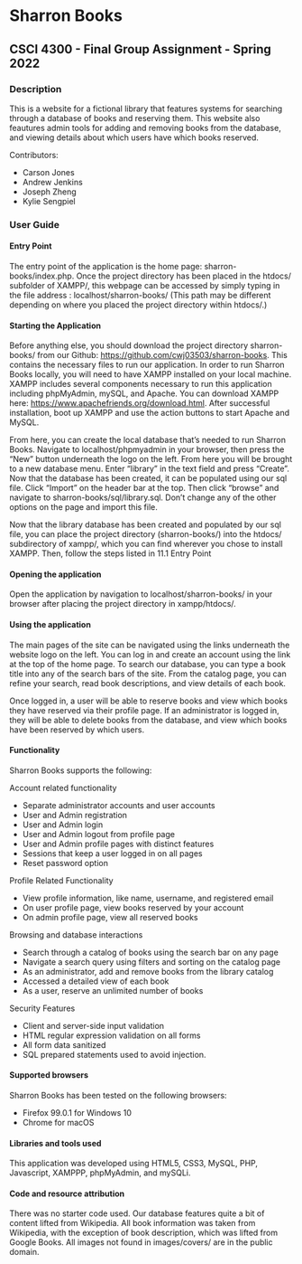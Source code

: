 # Sharron Books
## CSCI 4300 - Final Group Assignment - Spring 2022

### Description
This is a website for a fictional library that features systems for searching 
through a database of books and reserving them.
This website also feautures admin tools for adding and removing books
from the database, and viewing details about which users have which books reserved.

Contributors:
* Carson Jones
* Andrew Jenkins
* Joseph Zheng
* Kylie Sengpiel

### User Guide
#### Entry Point
The entry point of the application is the home page: sharron-books/index.php. Once the project directory has been placed in the htdocs/ subfolder of XAMPP/, this webpage can be accessed by simply typing in the file address : localhost/sharron-books/ (This path may be different depending on where you placed the project directory within htdocs/.) 

#### Starting the Application
Before anything else, you should download the project directory sharron-books/ from our Github: https://github.com/cwj03503/sharron-books. This contains the necessary files to run our application.
    In order to run Sharron Books locally, you will need to have XAMPP installed on your local machine. XAMPP includes several components necessary to run this application including phpMyAdmin, mySQL, and Apache. You can download XAMPP here: https://www.apachefriends.org/download.html. After successful installation, boot up XAMPP and use the action buttons to start Apache and MySQL. 

From here, you can create the local database that’s needed to run Sharron Books. Navigate to localhost/phpmyadmin in your browser, then press the “New” button underneath the logo on the left. From here you will be brought to a new database menu. Enter “library” in the text field and press “Create”. Now that the database has been created, it can be populated using our sql file. Click “Import” on the header bar at the top. Then click “browse” and navigate to sharron-books/sql/library.sql. Don’t change any of the other options on the page and import this file.

Now that the library database has been created and populated by our sql file, you can place the project directory (sharron-books/) into the htdocs/ subdirectory of xampp/, which you can find wherever you chose to install XAMPP. Then, follow the steps listed in 11.1 Entry Point 

#### Opening the application
Open the application by navigation to localhost/sharron-books/ in your browser after placing the project directory in xampp/htdocs/.

#### Using the application
The main pages of the site can be navigated using the links underneath the website logo on the left. You can log in and create an account using the link at the top of the home page. To search our database, you can type a book title into any of the search bars of the site. From the catalog page, you can refine your search, read book descriptions, and view details of each book.

Once logged in, a user will be able to reserve books and view which books they have reserved via their profile page. If an administrator is logged in, they will be able to delete books from the database, and view which books have been reserved by which users. 

#### Functionality
Sharron Books supports the following:

Account related functionality
* Separate administrator accounts and user accounts
* User and Admin registration
* User and Admin login
* User and Admin logout from profile page
* User and Admin profile pages with distinct features
* Sessions that keep a user logged in on all pages
* Reset password option

Profile Related Functionality
* View profile information, like name, username, and registered email
* On user profile page, view books reserved by your account
* On admin profile page, view all reserved books

Browsing and database interactions
* Search through a catalog of books using the search bar on any page
* Navigate a search query using filters and sorting on the catalog page
* As an administrator, add and remove books from the library catalog
* Accessed a detailed view of each book
* As a user, reserve an unlimited number of books

Security Features
* Client and server-side input validation
* HTML regular expression validation on all forms
* All form data sanitized
* SQL prepared statements used to avoid injection.

#### Supported browsers
Sharron Books has been tested on the following browsers:
* Firefox 99.0.1 for Windows 10
* Chrome for macOS

#### Libraries and tools used
This application was developed using HTML5, CSS3, MySQL, PHP, Javascript, XAMPPP, phpMyAdmin, and mySQLi.

#### Code and resource attribution
There was no starter code used. Our database features quite a bit of content lifted from Wikipedia. All book information was taken from Wikipedia, with the exception of book description, which was lifted from Google Books. All images not found in images/covers/ are in the public domain.

